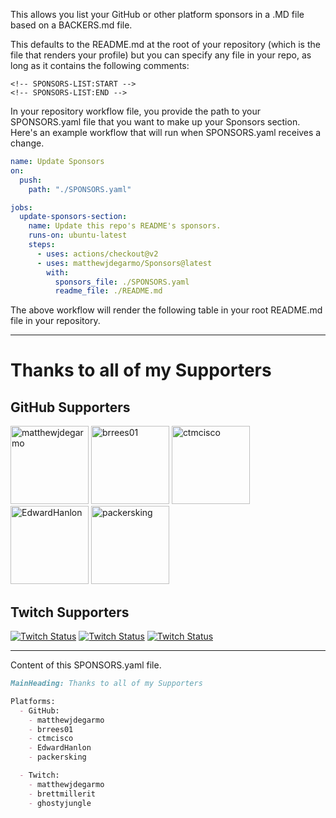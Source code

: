 This allows you list your GitHub or other platform sponsors in a .MD file based on a BACKERS.md file.

This defaults to the README.md at the root of your repository (which is the file that renders your profile) but you can specify any file in your repo, as long as it contains the following comments:

```
<!-- SPONSORS-LIST:START -->
<!-- SPONSORS-LIST:END -->

```

In your repository workflow file, you provide the path to your SPONSORS.yaml file that you want to make up your Sponsors section. Here's an example workflow that will run when SPONSORS.yaml receives a change.

```yaml
name: Update Sponsors
on:
  push:
    path: "./SPONSORS.yaml"

jobs:
  update-sponsors-section:
    name: Update this repo's README's sponsors.
    runs-on: ubuntu-latest
    steps:
      - uses: actions/checkout@v2
      - uses: matthewjdegarmo/Sponsors@latest
        with:
          sponsors_file: ./SPONSORS.yaml
          readme_file: ./README.md
```
The above workflow will render the following table in your root README.md file in your repository.

-----
<!-- SPONSOR-LIST:START -->
# Thanks to all of my Supporters

## GitHub Supporters
[<img src="https://github.com/matthewjdegarmo.png" alt="matthewjdegarmo" width="125"/>](https://github.com/matthewjdegarmo)
[<img src="https://github.com/brrees01.png" alt="brrees01" width="125"/>](https://github.com/brrees01)
[<img src="https://github.com/ctmcisco.png" alt="ctmcisco" width="125"/>](https://github.com/ctmcisco)
[<img src="https://github.com/EdwardHanlon.png" alt="EdwardHanlon" width="125"/>](https://github.com/EdwardHanlon)
[<img src="https://github.com/packersking.png" alt="packersking" width="125"/>](https://github.com/packersking)

## Twitch Supporters
[![Twitch Status](https://img.shields.io/badge/matthewjdegarmo-black?logo=twitch)](https://twitch.tv/matthewjdegarmo)
[![Twitch Status](https://img.shields.io/badge/brettmillerit-black?logo=twitch)](https://twitch.tv/brettmillerit)
[![Twitch Status](https://img.shields.io/badge/ghostyjungle-black?logo=twitch)](https://twitch.tv/ghostyjungle)
<!-- SPONSOR-LIST:END -->
-----
Content of this SPONSORS.yaml file.

```md
MainHeading: Thanks to all of my Supporters

Platforms:
  - GitHub:
    - matthewjdegarmo
    - brrees01
    - ctmcisco
    - EdwardHanlon
    - packersking

  - Twitch:
    - matthewjdegarmo
    - brettmillerit
    - ghostyjungle

```

